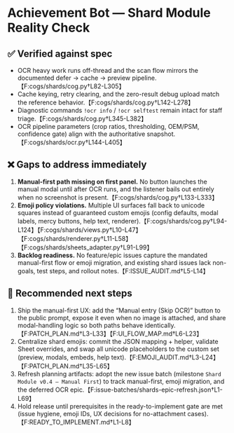 # Achievement Bot — Shard Module Reality Check

## ✅ Verified against spec
- OCR heavy work runs off-thread and the scan flow mirrors the documented defer → cache → preview pipeline.【F:cogs/shards/cog.py†L82-L305】
- Cache keying, retry clearing, and the zero-result debug upload match the reference behavior.【F:cogs/shards/cog.py†L142-L278】
- Diagnostic commands `!ocr info` / `!ocr selftest` remain intact for staff triage.【F:cogs/shards/cog.py†L345-L382】
- OCR pipeline parameters (crop ratios, thresholding, OEM/PSM, confidence gate) align with the authoritative snapshot.【F:cogs/shards/ocr.py†L144-L405】

## ❌ Gaps to address immediately
1. **Manual-first path missing on first panel.** No button launches the manual modal until after OCR runs, and the listener bails out entirely when no screenshot is present.【F:cogs/shards/cog.py†L133-L333】
2. **Emoji policy violations.** Multiple UI surfaces fall back to unicode squares instead of guaranteed custom emojis (config defaults, modal labels, mercy buttons, help text, renderer).【F:cogs/shards/cog.py†L94-L124】【F:cogs/shards/views.py†L10-L47】【F:cogs/shards/renderer.py†L11-L58】【F:cogs/shards/sheets_adapter.py†L91-L99】
3. **Backlog readiness.** No feature/epic issues capture the mandated manual-first flow or emoji migration, and existing shard issues lack non-goals, test steps, and rollout notes.【F:ISSUE_AUDIT.md†L5-L14】

## 🎯 Recommended next steps
1. Ship the manual-first UX: add the “Manual entry (Skip OCR)” button to the public prompt, expose it even when no image is attached, and share modal-handling logic so both paths behave identically.【F:PATCH_PLAN.md†L3-L33】【F:UI_FLOW_MAP.md†L6-L23】
2. Centralize shard emojis: commit the JSON mapping + helper, validate Sheet overrides, and swap all unicode placeholders to the custom set (preview, modals, embeds, help text).【F:EMOJI_AUDIT.md†L3-L24】【F:PATCH_PLAN.md†L35-L65】
3. Refresh planning artifacts: adopt the new issue batch (milestone `Shard Module v0.4 — Manual First`) to track manual-first, emoji migration, and the deferred OCR epic.【F:issue-batches/shards-epic-refresh.json†L1-L69】
4. Hold release until prerequisites in the ready-to-implement gate are met (issue hygiene, emoji IDs, UX decisions for no-attachment cases).【F:READY_TO_IMPLEMENT.md†L1-L8】
